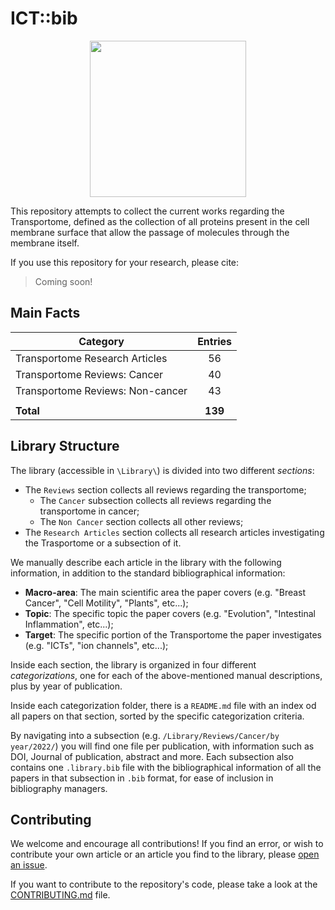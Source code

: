 # ICT::bib

<p align="center">
    <img src="./code/logo-small.png" width = 250>
</p>

This repository attempts to collect the current works regarding the Transportome, defined as the collection of all proteins present in the cell membrane surface that allow the passage of molecules through the membrane itself.

If you use this repository for your research, please cite:

> Coming soon!

<!--FactsTopAnchor-->
## Main Facts

| Category | Entries |
| -------- |:-------:|
| Transportome Research Articles | 56 |
| Transportome Reviews: Cancer | 40 |
| Transportome Reviews: Non-cancer  | 43 |
|           |              |
| **Total** | **139** |

<!--FactsBottomAnchor-->

## Library Structure

The library (accessible in `\Library\`) is divided into two different *sections*:
- The `Reviews` section collects all reviews regarding the transportome;
  - The `Cancer` subsection collects all reviews regarding the transportome in cancer;
  - The `Non Cancer` section collects all other reviews;
- The `Research Articles` section collects all research articles investigating the Trasportome or a subsection of it.

We manually describe each article in the library with the following information, in addition to the standard bibliographical information:
- **Macro-area**: The main scientific area the paper covers (e.g. "Breast Cancer", "Cell Motility", "Plants", etc...);
- **Topic**: The specific topic the paper covers (e.g. "Evolution", "Intestinal Inflammation", etc...);
- **Target**: The specific portion of the Transportome the paper investigates (e.g. "ICTs", "ion channels", etc...);

Inside each section, the library is organized in four different *categorizations*, one for each of the above-mentioned manual descriptions, plus by year of publication.

Inside each categorization folder, there is a `README.md` file with an index od all papers on that section, sorted by the specific categorization criteria.

By navigating into a subsection (e.g. `/Library/Reviews/Cancer/by year/2022/`) you will find one file per publication, with information such as DOI, Journal of publication, abstract and more.
Each subsection also contains one `.library.bib` file with the bibliographical information of all the papers in that subsection in `.bib` format, for ease of inclusion in bibliography managers.

## Contributing
We welcome and encourage all contributions! If you find an error, or wish to contribute your own article or an article you find to the library, please [open an issue](https://github.com/CMA-Lab/ICT.bib/issues/new/choose).

If you want to contribute to the repository's code, please take a look at the [CONTRIBUTING.md](https://github.com/CMA-Lab/ICT.bib/blob/main/CONTRIBUTING.md) file.

